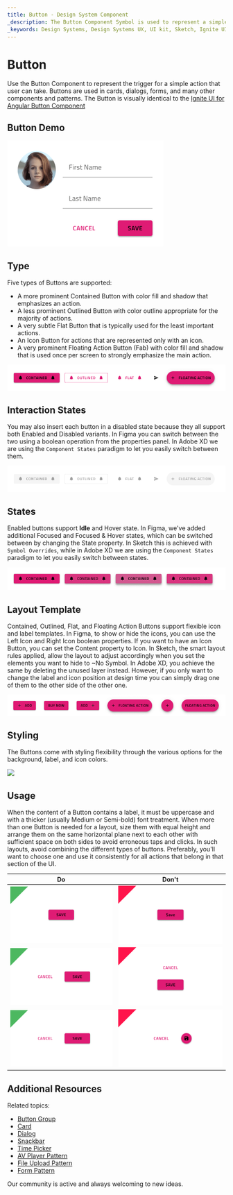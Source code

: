 ```yaml
---
title: Button - Design System Component
_description: The Button Component Symbol is used to represent a simple action. 
_keywords: Design Systems, Design Systems UX, UI kit, Sketch, Ignite UI for Angular, Sketch to Angular, Sketch to Angular, Angular, Angular Design System, Export code from Sketch, Design Kits for Angular, Sketch HTML, Sketch to HTML, Sketch UI kits, Figma, Figma to Angular, Export code from Figma, Figma HTML, Figma to HTML, Figma UI kits
---
```


# Button

Use the Button Component to represent the trigger for a simple action that user can take. Buttons are used in cards, dialogs, forms, and many other components and patterns. The Button is visually identical to the [Ignite UI for Angular Button Component](https://www.infragistics.com/products/ignite-ui-angular/angular/components/button.html)

## Button Demo

<img class="responsive-img" src="../images/button_demo.png" srcset="../images/button_demo@2x.png 2x" />

## Type

Five types of Buttons are supported:

- A more prominent Contained Button with color fill and shadow that emphasizes an action.
- A less prominent Outlined Button with color outline appropriate for the majority of actions.
- A very subtle Flat Button that is typically used for the least important actions.
- An Icon Button for actions that are represented only with an icon.
- A very prominent Floating Action Button (Fab) with color fill and shadow that is used once per screen to strongly emphasize the main action.

<img class="responsive-img" src="../images/button_types.png" srcset="../images/button_types@2x.png 2x" />

## Interaction States

You may also insert each button in a disabled state because they all support both Enabled and Disabled variants. In Figma you can switch between the two using a boolean operation from the properties panel. In Adobe XD we are using the `Component States` paradigm to let you easily switch between them.

<img class="responsive-img" src="../images/button_disabled.png" srcset="../images/button_disabled@2x.png 2x" />

## States

Enabled buttons support **Idle** and Hover state. In Figma, we've added additional Focused and Focused & Hover states, which can be switched between by changing the State property. In Sketch this is achieved with `Symbol Overrides`, while in Adobe XD we are using the `Component States` paradigm to let you easily switch between states.

<img class="responsive-img" src="../images/button_states.png" srcset="../images/button_states@2x.png 2x" />

## Layout Template

Contained, Outlined, Flat, and Floating Action Buttons support flexible icon and label templates. In Figma, to show or hide the icons, you can use the Left Icon and Right Icon boolean properties. If you want to have an Icon Button, you can set the Content property to Icon. In Sketch, the smart layout rules applied, allow the layout to adjust accordingly when you set the elements you want to hide to ~No Symbol. In Adobe XD, you achieve the same by deleting the unused layer instead. However, if you only want to change the label and icon position at design time you can simply drag one of them to the other side of the other one.

<img class="responsive-img" src="../images/button_templates.png" srcset="../images/button_templates@2x.png 2x" />

## Styling

The Buttons come with styling flexibility through the various options for the background, label, and icon colors.

<img class="responsive-img" src="../images/button_styling.png" srcset="../images/button_styling@2x.png 2x" />

## Usage

When the content of a Button contains a label, it must be uppercase and with a thicker (usually Medium or Semi-bold) font treatment. When more than one Button is needed for a layout, size them with equal height and arrange them on the same horizontal plane next to each other with sufficient space on both sides to avoid erroneous taps and clicks. In such layouts, avoid combining the different types of buttons. Preferably, you'll want to choose one and use it consistently for all actions that belong in that section of the UI.

| Do                                                                             | Don't                                                                              |
| ------------------------------------------------------------------------------ | ---------------------------------------------------------------------------------- |
| <img class="responsive-img" src="../images/button_do1.png" srcset="../images/button_do1@2x.png 2x" /> | <img class="responsive-img" src="../images/button_dont1.png" srcset="../images/button_dont1@2x.png 2x" /> |
| <img class="responsive-img" src="../images/button_do2.png" srcset="../images/button_do2@2x.png 2x" /> | <img class="responsive-img" src="../images/button_dont2.png" srcset="../images/button_dont2@2x.png 2x" /> |
| <img class="responsive-img" src="../images/button_do3.png" srcset="../images/button_do3@2x.png 2x" /> | <img class="responsive-img" src="../images/button_dont3.png" srcset="../images/button_dont3@2x.png 2x" /> |

## Additional Resources

Related topics:

- [Button Group](button-group.md)
- [Card](card.md)
- [Dialog](dialog.md)
- [Snackbar](snackbar.md)
- [Time Picker](time-picker.md)
- [AV Player Pattern](../patterns/av.md)
- [File Upload Pattern](../patterns/file-upload.md)
- [Form Pattern](../patterns/form.md)
  <div class="divider--half"></div>

Our community is active and always welcoming to new ideas.

